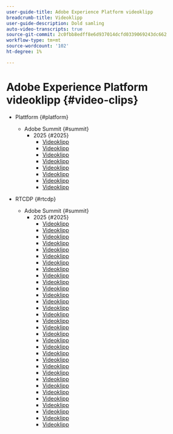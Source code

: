```yaml
---
user-guide-title: Adobe Experience Platform videoklipp
breadcrumb-title: Videoklipp
user-guide-description: Dold samling
auto-video-transcripts: true
source-git-commit: 2c0fbb8edff8e6d937014dcfd0339069243dc662
workflow-type: tm+mt
source-wordcount: '102'
ht-degree: 1%

---
```



# Adobe Experience Platform videoklipp {#video-clips}

+ Plattform {#platform}
   + Adobe Summit {#summit}
      + 2025 {#2025}
         + [Videoklipp](platform/summit/2025/adobe-experience-platform-building-connected-customer-journeys.md)
         + [Videoklipp](platform/summit/2025/adobe-s-internal-use-of-aep-driving-experience-led-growth.md)
         + [Videoklipp](platform/summit/2025/architecting-adobe-experience-platform-for-scalability.md)
         + [Videoklipp](platform/summit/2025/key-takeaways-for-deploying-aep-at-scale.md)
         + [Videoklipp](platform/summit/2025/managing-data-governance-and-access-in-aep.md)
         + [Videoklipp](platform/summit/2025/optimizing-aep-with-sandbox-tooling.md)
         + [Videoklipp](platform/summit/2025/run-and-operate-strategies-for-aep-at-scale.md)
         + [Videoklipp](platform/summit/2025/single-vs-multi-sandbox-approach-in-aep.md)

+ RTCDP {#rtcdp}
   + Adobe Summit {#summit}
      + 2025 {#2025}
         + [Videoklipp](rtcdp/summit/2025/accelerating-your-audience-strategy-with-real-time-cdp.md)
         + [Videoklipp](rtcdp/summit/2025/adobe-s-approach-to-audience-strategy-and-activation.md)
         + [Videoklipp](rtcdp/summit/2025/adobe-s-approach-to-member-onboarding-and-retention.md)
         + [Videoklipp](rtcdp/summit/2025/adobe-s-internal-use-of-aep-driving-retention-with-data-driven-journeys.md)
         + [Videoklipp](rtcdp/summit/2025/adobe-s-internal-use-of-unified-profiles-for-creative-cloud.md)
         + [Videoklipp](rtcdp/summit/2025/ai-assistant-boosting-productivity-in-audience-management.md)
         + [Videoklipp](rtcdp/summit/2025/ai-assistant-for-audiences-optimizing-audience-strategies.md)
         + [Videoklipp](rtcdp/summit/2025/audience-agent-proactive-audience-health-monitoring.md)
         + [Videoklipp](rtcdp/summit/2025/audience-portal-centralizing-and-managing-audiences.md)
         + [Videoklipp](rtcdp/summit/2025/audience-portal-centralizing-data-for-better-marketing-decisions.md)
         + [Videoklipp](rtcdp/summit/2025/best-practices-for-data-modeling-in-adobe-experience-platform.md)
         + [Videoklipp](rtcdp/summit/2025/best-practices-for-schema-design-in-adobe-experience-platform.md)
         + [Videoklipp](rtcdp/summit/2025/creating-targeted-audiences-with-ai-assistant.md)
         + [Videoklipp](rtcdp/summit/2025/customer-centric-approach-vs-campaign-centric-approach.md)
         + [Videoklipp](rtcdp/summit/2025/defining-customer-experience-use-cases.md)
         + [Videoklipp](rtcdp/summit/2025/discover-activate-and-measure-with-real-time-cdp-collaboration.md)
         + [Videoklipp](rtcdp/summit/2025/end-to-end-use-case-activation-process.md)
         + [Videoklipp](rtcdp/summit/2025/evolving-customer-experience-maturity.md)
         + [Videoklipp](rtcdp/summit/2025/expanding-high-value-audiences-with-look-alike-models.md)
         + [Videoklipp](rtcdp/summit/2025/federated-audience-composition-expanding-audience-reach.md)
         + [Videoklipp](rtcdp/summit/2025/federated-audience-composition-expanding-your-reach.md)
         + [Videoklipp](rtcdp/summit/2025/federated-audience-composition-unifying-data-for-real-time-marketing.md)
         + [Videoklipp](rtcdp/summit/2025/how-ai-assistant-transforms-data-insights-in-real-time-cdp.md)
         + [Videoklipp](rtcdp/summit/2025/how-ai-enhances-real-time-cdp-with-predictive-insights.md)
         + [Videoklipp](rtcdp/summit/2025/how-real-time-cdp-collaboration-works.md)
         + [Videoklipp](rtcdp/summit/2025/how-to-operate-and-communicate-effectively-in-tiger-teams.md)
         + [Videoklipp](rtcdp/summit/2025/introducing-adobe-s-agent-orchestrator-for-intelligent-activation.md)
         + [Videoklipp](rtcdp/summit/2025/introduction-to-real-time-cdp-collaboration.md)
         + [Videoklipp](rtcdp/summit/2025/key-differentiators-of-real-time-cdp-collaboration.md)
         + [Videoklipp](rtcdp/summit/2025/run-and-operate-strategies-for-scaling-adobe-experience-platform.md)
         + [Videoklipp](rtcdp/summit/2025/the-power-of-ai-in-real-time-cdp-for-audience-optimization.md)
         + [Videoklipp](rtcdp/summit/2025/three-phased-approach-to-audience-driven-marketing.md)


